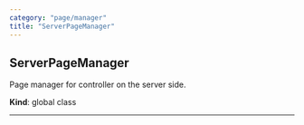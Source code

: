 ```yaml
---
category: "page/manager"
title: "ServerPageManager"
---
```


## ServerPageManager&nbsp;<a name="ServerPageManager" href="https://github.com/seznam/ima/tree/17.0.0-rc.4/page/manager/ServerPageManager.js#L11" target="_blank"><span class="icon"><i class="fas fa-external-link-alt fa-xs"></i></span></a>
Page manager for controller on the server side.

**Kind**: global class  

* * *

